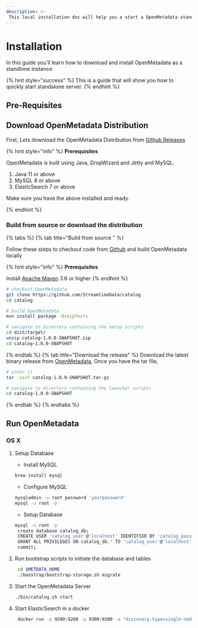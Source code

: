 ```yaml
---
description: >-
 This local installation doc will help you a start a OpenMetadata standlone instance on your local machine.
---
```


# Installation

In this guide you'll learn how to download and install OpenMetadata as a standlone instance

{% hint style="success" %}
This is a guide that will show you how to quickly start standalone server.
{% endhint %}

## Pre-Requisites




## Download OpenMetadata Distribution

First, Lets download the OpenMetadata Distribution from [Github Releases](https://github.com/StreamlineData/catalog/releases)


{% hint style="info" %}
 **Prerequisites** 

OpenMetadata is built using Java, DropWizard and Jetty and MySQL.


1. Java 11 or above
2. MySQL 8 or above
3. ElasticSearch 7 or above

Make sure you have the above installed and ready.

{% endhint %}

### Build from source or download the distribution

{% tabs %}
{% tab title="Build from source " %}


Follow these steps to checkout code from [Github](https://github.com/StreamlineData/catalog) and build OpenMetadata locally

{% hint style="info" %}
 **Prerequisites** 

Install [Apache Maven](https://maven.apache.org/install.html) 3.6 or higher
{% endhint %}

```bash
# checkout OpenMetadata
git clone https://github.com/StreamlineData/catalog
cd catalog

# build OpenMetadata
mvn install package -DskipTests

# navigate to directory containing the setup scripts
cd dist/target/
unzip catalog-1.0.0-SNAPSHOT.zip
cd catalog-1.0.0-SNAPSHOT
```
{% endtab %}
{% tab title="Download the release" %}
Download the latest binary release from [OpenMetadata](https://open-metadata.org/download/), 
Once you have the tar file,

```bash
# untar it
tar -zxvf catalog-1.0.0-SNAPSHOT.tar.gz

# navigate to directory containing the launcher scripts
cd catalog-1.0.0-SNAPSHOT
```
{% endtab %}
{% endtabs %}



## Run OpenMetadata 

### OS X

1. Setup Database
   * Install MySQL
   
 	```bash 
 	brew install mysql
 	```
   * Configure MySQL
   
    ```bash
    mysqladmin -u root password 'yourpassword'
    mysql -u root -p
    ```
   * Setup Database
    
    ```bash
    mysql -u root -p
	 create database catalog_db;
	 CREATE USER 'catalog_user'@'localhost' IDENTIFIED BY 'catalog_password';
	 GRANT ALL PRIVILEGES ON catalog_db.* TO 'catalog_user'@'localhost' WITH GRANT OPTION;
	 commit;
	```
2. 	Run bootstrap scripts to initiate the database and tables

    ```bash
     cd $METDATA_HOME
     ./boostrap/bootstrap-storage.sh migrate
    ```
3. Start the OpenMetadata Server

   ```bash
   ./bin/catalog.sh start
   ```
4. Start ElasticSearch in a docker

   ```bash
	docker run -p 9200:9200 -p 9300:9300 -e "discovery.type=single-node" docker.elastic.co/elasticsearch/elasticsearch:7.10.2 
	```